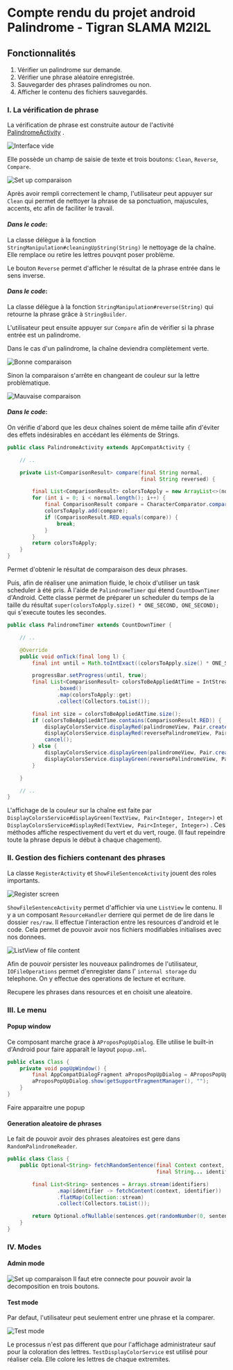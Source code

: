 # Compte rendu du projet android Palindrome - Tigran SLAMA M2I2L

## Fonctionnalités

1. Vérifier un palindrome sur demande.
2. Vérifier une phrase aléatoire enregistrée.
3. Sauvegarder des phrases palindromes ou non.
4. Afficher le contenu des fichiers sauvegardés.

### I. La vérification de phrase

La vérification de phrase est construite autour de
l'activité [PalindromeActivity](https://github.com/Rolf1e/m2/blob/master/webmobile/ProjetTigran/app/src/main/java/com/example/projettigran/activities/PalindromeActivity.java)
.

![Interface vide](images/empty_palindrome.png)

Elle possède un champ de saisie de texte et trois boutons: `Clean`, `Reverse`, `Compare`.

![Set up comparaison](images/clean_reverse_palindrome.png)

Après avoir rempli correctement le champ, l'utilisateur peut appuyer sur
`Clean` qui permet de nettoyer la phrase de sa ponctuation, majuscules, accents, etc afin de faciliter le travail.

#### *Dans le code*:

La classe délègue à la fonction `StringManipulation#cleaningUpString(String)`
le nettoyage de la chaîne. Elle remplace ou retire les lettres pouvqnt poser problème.

Le bouton `Reverse` permet d'afficher le résultat de la phrase entrée dans le sens inverse.

#### *Dans le code*:

La classe délègue à la fonction `StringManipulation#reverse(String)` qui retourne la phrase grâce à `StringBuilder`.

L'utilisateur peut ensuite appuyer sur `Compare` afin de vérifier si la phrase entrée est un palindrome.

Dans le cas d'un palindrome, la chaîne deviendra complètement verte.

![Bonne comparaison](images/comparaison_green_palindrome.png)

Sinon la comparaison s'arrête en changeant de couleur sur la lettre problèmatique.

![Mauvaise comparaison](images/comparaison_red_palindrome.png)

#### *Dans le code*:

On vérifie d'abord que les deux chaînes soient de même taille afin d'éviter des effets indésirables en accédant les
éléments de Strings.

```java
public class PalindromeActivity extends AppCompatActivity {

    // ..

    private List<ComparisonResult> compare(final String normal,
                                           final String reversed) {

        final List<ComparisonResult> colorsToApply = new ArrayList<>(normal.length());
        for (int i = 0; i < normal.length(); i++) {
            final ComparisonResult compare = CharacterComparator.compare(normal.charAt(i), reversed.charAt(i));
            colorsToApply.add(compare);
            if (ComparisonResult.RED.equals(compare)) {
                break;
            }
        }
        return colorsToApply;
    }
}
```

Permet d'obtenir le résultat de comparaison des deux phrases.

Puis, afin de réaliser une animation fluide, le choix d'utiliser un task scheduler à été pris. À l'aide
de `PalindromeTimer` qui étend `CountDownTimer`
d'Android. Cette classe permet de préparer un scheduler du temps de la taille du
résultat `super(colorsToApply.size() * ONE_SECOND, ONE_SECOND);` qui s'execute toutes les secondes.

```java
public class PalindromeTimer extends CountDownTimer {

    // ..

    @Override
    public void onTick(final long l) {
        final int until = Math.toIntExact((colorsToApply.size() * ONE_SECOND - l) / ONE_SECOND) + 1;

        progressBar.setProgress(until, true);
        final List<ComparisonResult> colorsToBeAppliedAtTime = IntStream.range(0, until)
                .boxed()
                .map(colorsToApply::get)
                .collect(Collectors.toList());

        final int size = colorsToBeAppliedAtTime.size();
        if (colorsToBeAppliedAtTime.contains(ComparisonResult.RED)) {
            displayColorsService.displayRed(palindromeView, Pair.create(size - 1, size));
            displayColorsService.displayRed(reversePalindromeView, Pair.create(size - 1, size));
            cancel();
        } else {
            displayColorsService.displayGreen(palindromeView, Pair.create(0, until));
            displayColorsService.displayGreen(reversePalindromeView, Pair.create(0, until));
        }

    }

    // ..
}
```

L'affichage de la couleur sur la chaîne est faite par
`DisplayColorsService#displayGreen(TextView, Pair<Integer, Integer>)` et
`DisplayColorsService#displayRed(TextView, Pair<Integer, Integer>)` . Ces méthodes affiche respectivement du vert et du
vert, rouge. (Il faut repeindre toute la phrase depuis le début à chaque chagement).

### II. Gestion des fichiers contenant des phrases

La classe `RegisterActivity` et `ShowFileSentenceActivity` jouent des roles importants.

![Register screen](images/register_palindrome.png)

`ShowFileSentenceActivity` permet d'affichier via une `ListView` le contenu. Il y a un composant `ResourceHandler`
derriere qui permet de de lire dans le dossier `res/raw`. Il effectue l'interaction entre les resources d'android et le
code. Cela permet de pouvoir avoir nos fichiers modifiables initialises avec nos donnees.

![ListView of file content](images/display_file_content.png)

Afin de pouvoir persister les nouveaux palindromes de l'utilisateur,
`IOFileOperations` permet d'enregister dans l' `internal storage` du telephone. On y effectue des operations de lecture
et ecriture.

Recupere les phrases dans resources et en choisit une aleatoire.

### III. Le menu

#### Popup window

Ce composant marche grace à `AProposPopUpDialog`. Elle utilise le built-in d'Android pour faire apparaît le
layout `popup.xml`.

```java
public class Class {
    private void popUpWindow() {
        final AppCompatDialogFragment aProposPopUpDialog = AProposPopUpDialog.create();
        aProposPopUpDialog.show(getSupportFragmentManager(), "");
    }
}
```

Faire apparaitre une popup

#### Generation aleatoire de phrases

Le fait de pouvoir avoir des phrases aleatoires est gere dans `RandomPalindromeReader`.

```java
public class Class {
    public Optional<String> fetchRandomSentence(final Context context,
                                                final String... identifiers) {

        final List<String> sentences = Arrays.stream(identifiers)
                .map(identifier -> fetchContent(context, identifier))
                .flatMap(Collection::stream)
                .collect(Collectors.toList());

        return Optional.ofNullable(sentences.get(randomNumber(0, sentences.size())));
    }
}
```

### IV. Modes

#### Admin mode

![Set up comparaison](images/clean_reverse_palindrome.png)
Il faut etre connecte pour pouvoir avoir la decomposition en trois boutons.

#### Test mode

Par defaut, l'utilisateur peut seulement entrer une phrase et la comparer.

![Test mode](images/test_mode.png)

Le processus n'est pas different que pour l'affichage administrateur sauf pour la coloration des
lettres. `TestDisplayColorService` est utilisé pour réaliser cela. Elle colore les lettres de chaque extremites.
